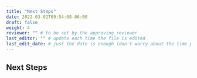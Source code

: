 ```yaml
---
title: "Next Steps"
date: 2022-03-02T09:54:08-06:00
draft: false
weight: 4
reviewer: "" # to be set by the approving reviewer
last_editor: "" # update each time the file is edited
last_edit_date: # just the date is enough (don't worry about the time portion)
---
```


## Next Steps